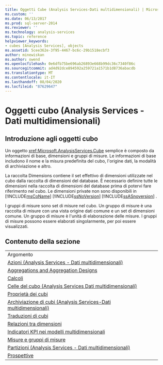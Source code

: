 ```yaml
---
title: Oggetti Cube (Analysis Services-Dati multidimensionali) | Microsoft Docs
ms.custom: ''
ms.date: 06/13/2017
ms.prod: sql-server-2014
ms.reviewer: ''
ms.technology: analysis-services
ms.topic: reference
helpviewer_keywords:
- cubes [Analysis Services], objects
ms.assetid: 5cee362e-3f95-4467-bc6c-29b1518ecbf3
author: minewiskan
ms.author: owend
ms.openlocfilehash: 0e6dfb75be696ab26893e668b99dc36c7340f86c
ms.sourcegitcommit: ad4d92dce894592a259721a1571b1d8736abacdb
ms.translationtype: MT
ms.contentlocale: it-IT
ms.lasthandoff: 08/04/2020
ms.locfileid: "87629647"
---
```

# <a name="cube-objects-analysis-services---multidimensional-data"></a>Oggetti cubo (Analysis Services - Dati multidimensionali)
    
## <a name="introducing-cube-objects"></a>Introduzione agli oggetti cubo  
 Un oggetto <xref:Microsoft.AnalysisServices.Cube> semplice è composto da informazioni di base, dimensioni e gruppi di misure. Le informazioni di base includono il nome e la misura predefinita del cubo, l'origine dati, la modalità di archiviazione e altro.  
  
 La raccolta Dimensions contiene il set effettivo di dimensioni utilizzate nel cubo dalla raccolta di dimensioni del database. È necessario definire tutte le dimensioni nella raccolta di dimensioni del database prima di potervi fare riferimento nel cubo. Le dimensioni private non sono disponibili in [!INCLUDE[msCoName](../../includes/msconame-md.md)] [!INCLUDE[ssNoVersion](../../includes/ssnoversion-md.md)] [!INCLUDE[ssASnoversion](../../includes/ssasnoversion-md.md)] .  
  
 I gruppi di misure sono set di misure nel cubo. Un gruppo di misure è una raccolta di misure con una vista origine dati comune e un set di dimensioni comune. Un gruppo di misure è l'unità di elaborazione delle misure. I gruppi di misure possono essere elaborati singolarmente, per poi essere visualizzati.  
  
## <a name="in-this-section"></a>Contenuto della sezione  
  
|||  
|-|-|  
|Argomento||  
|[Azioni &#40;Analysis Services - Dati multidimensionali&#41;](../multidimensional-models/actions-analysis-services-multidimensional-data.md)||  
|[Aggregations and Aggregation Designs](aggregations-and-aggregation-designs.md)||  
|[Calcoli](calculations.md)||  
|[Celle del cubo &#40;Analysis Services Dati multidimensionali&#41;](cube-cells-analysis-services-multidimensional-data.md)||  
|[Proprietà dei cubi](cube-properties-multidimensional-model-programming.md)||  
|[Archiviazione di cubi &#40;Analysis Services-Dati multidimensionali&#41;](cube-storage-analysis-services-multidimensional-data.md)||  
|[Traduzioni di cubi](cube-translations.md)||  
|[Relazioni tra dimensioni](dimension-relationships.md)||  
|[Indicatori KPI nei modelli multidimensionali](../multidimensional-models/key-performance-indicators-kpis-in-multidimensional-models.md)||  
|[Misure e gruppi di misure](../multidimensional-models/measures-and-measure-groups.md)||  
|[Partizioni &#40;Analysis Services - Dati multidimensionali&#41;](partitions-analysis-services-multidimensional-data.md)||  
|[Prospettive](perspectives.md)||  
  
  
